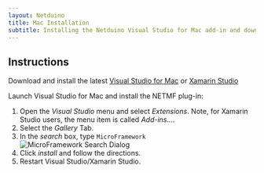 ```yaml
---
layout: Netduino
title: Mac Installation
subtitle: Installing the Netduino Visual Studio for Mac add-in and downloading tools.
---
```


## Instructions

Download and install the latest [Visual Studio for Mac](https://www.visualstudio.com/vs/visual-studio-mac/) or [Xamarin Studio](http://www.monodevelop.com/download/)

Launch Visual Studio for Mac and install the NETMF plug-in:

1. Open the *Visual Studio* menu and select *Extensions*. Note, for Xamarin Studio users, the menu item is called *Add-ins...*.
2. Select the *Gallery* Tab.
3. In the *search* box, type `MicroFramework`
![MicroFramework Search Dialog](../../VS_MicroFramework_Addin.png)
4. Click *install* and follow the directions.
5. Restart Visual Studio/Xamarin Studio.
